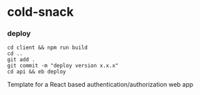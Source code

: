# cold-snack

### deploy
```
cd client && npm run build
cd ..
git add .
git commit -m "deploy version x.x.x"
cd api && eb deploy
```

Template for a React based authentication/authorization web app
